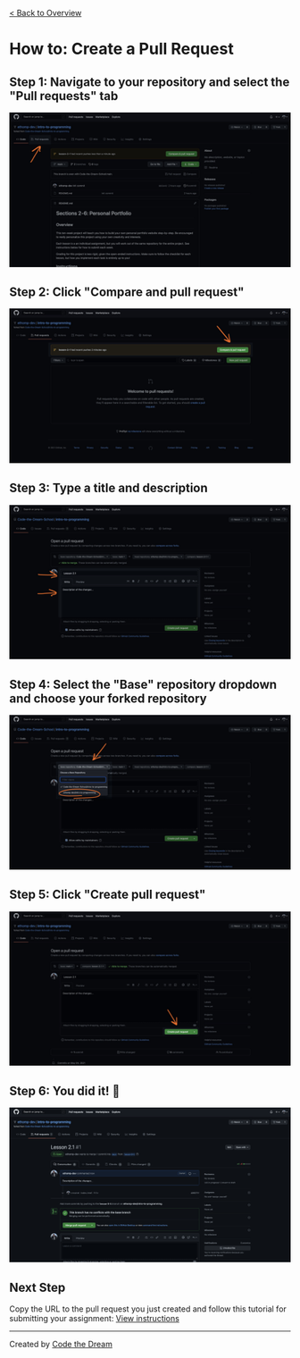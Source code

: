[< Back to Overview](../../README.md)

# How to: Create a Pull Request

## Step 1: Navigate to your repository and select the "Pull requests" tab

![Create Pull Request: Step 1](../assets/create-pull-request/step-1.jpg)

## Step 2: Click "Compare and pull request"

![Create Pull Request: Step 2](../assets/create-pull-request/step-2.jpg)

## Step 3: Type a title and description

![Create Pull Request: Step 3](../assets/create-pull-request/step-3.jpg)

## Step 4: Select the "Base" repository dropdown and choose your forked repository

![Create Pull Request: Step 4](../assets/create-pull-request/step-4.jpg)

## Step 5: Click "Create pull request"

![Create Pull Request: Step 5](../assets/create-pull-request/step-5.jpg)

## Step 6: You did it! 🎉

![Create Pull Request: Step 6](../assets/create-pull-request/step-6.jpg)

## Next Step

Copy the URL to the pull request you just created and follow this tutorial for submitting your assignment: [View instructions](../common/how-to-submit.md)

---

Created by [Code the Dream](https://www.codethedream.org)
